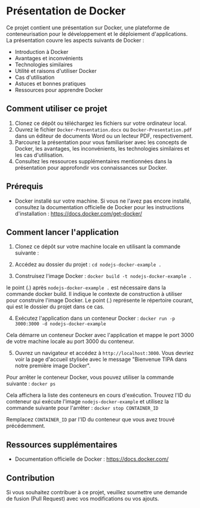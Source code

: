 # Présentation de Docker

Ce projet contient une présentation sur Docker, une plateforme de conteneurisation pour le développement et le déploiement d'applications. La présentation couvre les aspects suivants de Docker :

- Introduction à Docker
- Avantages et inconvénients
- Technologies similaires
- Utilité et raisons d'utiliser Docker
- Cas d'utilisation
- Astuces et bonnes pratiques
- Ressources pour apprendre Docker

## Comment utiliser ce projet

1. Clonez ce dépôt ou téléchargez les fichiers sur votre ordinateur local.
2. Ouvrez le fichier `Docker-Presentation.docx` ou `Docker-Presentation.pdf` dans un éditeur de documents Word ou un lecteur PDF, respectivement.
3. Parcourez la présentation pour vous familiariser avec les concepts de Docker, les avantages, les inconvénients, les technologies similaires et les cas d'utilisation.
4. Consultez les ressources supplémentaires mentionnées dans la présentation pour approfondir vos connaissances sur Docker.

## Prérequis

- Docker installé sur votre machine. Si vous ne l'avez pas encore installé, consultez la documentation officielle de Docker pour les instructions d'installation : https://docs.docker.com/get-docker/

## Comment lancer l'application

1. Clonez ce dépôt sur votre machine locale en utilisant la commande suivante :

2. Accédez au dossier du projet : `cd nodejs-docker-example .`

3. Construisez l'image Docker : `docker build -t nodejs-docker-example .`

le point (.) après `nodejs-docker-example .` est nécessaire dans la commande docker build. Il indique le contexte de construction à utiliser pour construire l'image Docker. Le point (.) représente le répertoire courant, qui est le dossier du projet dans ce cas.

4. Exécutez l'application dans un conteneur Docker : `docker run -p 3000:3000 -d nodejs-docker-example`


Cela démarre un conteneur Docker avec l'application et mappe le port 3000 de votre machine locale au port 3000 du conteneur.

5. Ouvrez un navigateur et accédez à `http://localhost:3000`. Vous devriez voir la page d'accueil stylisée avec le message "Bienvenue TIPA dans notre première image Docker".

Pour arrêter le conteneur Docker, vous pouvez utiliser la commande suivante : `docker ps`

Cela affichera la liste des conteneurs en cours d'exécution. Trouvez l'ID du conteneur qui exécute l'image `nodejs-docker-example` et utilisez la commande suivante pour l'arrêter : `docker stop CONTAINER_ID`

Remplacez `CONTAINER_ID` par l'ID du conteneur que vous avez trouvé précédemment.


## Ressources supplémentaires

- Documentation officielle de Docker : https://docs.docker.com/

## Contribution

Si vous souhaitez contribuer à ce projet, veuillez soumettre une demande de fusion (Pull Request) avec vos modifications ou vos ajouts.

